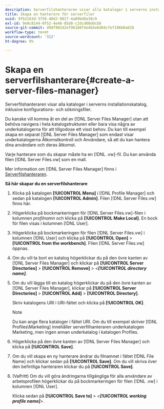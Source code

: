 ```yaml
---
description: Serverfilshanteraren visar alla kataloger i serverns installationskatalog, inklusive konfigurations- och sökningsfiler.
title: Skapa en hanterare för serverfiler
uuid: 9fb2163d-3756-40d2-9817-4a89bd8a38c9
exl-id: 9e0c8144-0f52-4e46-85d8-c2dcd60ddcb8
source-git-commit: d9df90242ef96188f4e4b5e6d04cfef196b0a628
workflow-type: tm+mt
source-wordcount: '312'
ht-degree: 0%

---
```


# Skapa en serverfilshanterare{#create-a-server-files-manager}

Serverfilshanteraren visar alla kataloger i serverns installationskatalog, inklusive konfigurations- och sökningsfiler.

Du kanske vill komma åt en del av [!DNL Server Files Manager] utan att behöva navigera i hela katalogstrukturen eller bara visa några av underkatalogerna för att tillgodose ett visst behov. Du kan till exempel skapa en separat [!DNL Server Files Manager] som endast visar underkatalogerna Åtkomstkontroll och Användare, så att du kan hantera dina användare och deras åtkomst.

Varje hanterare som du skapar måste ha en [!DNL .vw]-fil. Du kan använda filen [!DNL Server Files.vw] som en mall.

Mer information om [!DNL Server Files Manager] finns i [Serverfilshanteraren](../../../../home/c-get-started/c-admin-intrf/c-svr-files-mgr.md#concept-73a0808487c8424285ae7302f53bc5f4).

**Så här skapar du en serverfilshanterare**

1. Klicka på katalogen **[!UICONTROL Menu]** i [!DNL Profile Manager] och sedan på katalogen **[!UICONTROL Admin]**. Filen [!DNL Server Files.vw] finns här.
1. Högerklicka på bockmarkeringen för [!DNL Server Files.vw]-filen i kolumnen *profilnamn* och klicka på **[!UICONTROL Make Local]**. En bock för filen visas i kolumnen [!DNL User].
1. Högerklicka på bockmarkeringen för filen [!DNL Server Files.vw] i kolumnen [!DNL User] och klicka på **[!UICONTROL Open]** > **[!UICONTROL from the workbench]**. Filen [!DNL Server Files.vw] öppnas.
1. Om du vill ta bort en katalog högerklickar du på den övre kanten av [!DNL Server Files Manager] och klickar på **[!UICONTROL Server Directories]** > **[!UICONTROL Remove]** > *&lt;**[!UICONTROL directory name]***.
1. Om du vill lägga till en katalog högerklickar du på den övre kanten av [!DNL Server Files Manager], klickar på **[!UICONTROL Server Directories]** > **[!UICONTROL Add]** > **[!UICONTROL Directory]**.

   Skriv katalogens URI i URI-fältet och klicka på **[!UICONTROL OK]**.

   >[!NOTE]
   >
   >Du kan ange flera kataloger i fältet URI. Om du till exempel skriver [!DNL Profiles\Marketing\] innehåller serverfilhanteraren underkatalogen Marketing, men ingen annan underkatalog i katalogen Profiles.

1. Högerklicka på den övre kanten av [!DNL Server Files Manager] och klicka på **[!UICONTROL Save]**.
1. Om du vill skapa en ny hanterare ändrar du filnamnet i fältet [!DNL File Name] och klickar sedan på **[!UICONTROL Save]**. Om du vill skriva över den befintliga hanteraren klickar du på **[!UICONTROL Save]**.
1. (Valfritt) Om du vill göra ändringarna tillgängliga för alla användare av arbetsprofilen högerklickar du på bockmarkeringen för filen [!DNL .vw] i kolumnen [!DNL User].

   Klicka sedan på **[!UICONTROL Save to]** > *&lt;**[!UICONTROL working profile name]**>*.
